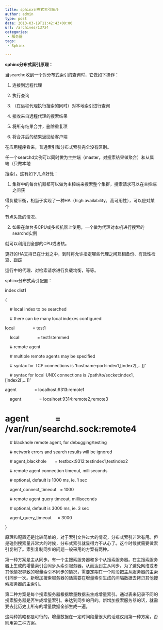 ```yaml
---
title: sphinx分布式索引简介
author: admin
type: post
date: 2013-03-19T11:42:43+00:00
url: /archives/13724
categories:
 - 服务器
tags:
 - Sphinx

---
```


**sphinx分布式索引原理：**

当searchd收到一个对分布式索引的查询时，它做如下操作：

1. 连接到远程代理

2. 执行查询

3. （在远程代理执行搜索的同时）对本地索引进行查询

4. 接收来自远程代理的搜索结果

5. 将所有结果合并，删除重复项

6. 将合并后的结果返回给客户端

在应用程序看来，普通索引和分布式索引完全没有区别。

任一个searchd实例可以同时做为主控端（master，对搜索结果做聚合）和从属端（只做本地

搜索）。这有如下几点好处：

1. 集群中的每台机器都可以做为主控端来搜索整个集群，搜索请求可以在主控端之间获

得负载平衡，相当于实现了一种HA（high availability，高可用性），可以应对某个

节点失效的情况。

2. 如果在单台多CPU或多核机器上使用，一个做为代理对本机进行搜索的searchd实例

就可以利用到全部的CPU或者核。

更好的HA支持已在计划之中，到时将允许指定哪些代理之间互相备份、有效性检查、跟踪

运行中的代理、对检索请求进行负载均衡，等等。

sphinx分布式索引配置：

index dist1

{

     # local index to be searched

     # there can be many local indexes configured

local               = test1

    local               = test1stemmed

     # remote agent

     # multiple remote agents may be specified

     # syntax for TCP connections is ‘hostname:port:index1,[index2[,…]]’

     # syntax for local UNIX connections is ‘/path/to/socket:index1,[index2[,…]]’

agent               = localhost:9313:remote1

    agent               = localhost:9314:remote2,remote3

# agent             = /var/run/searchd.sock:remote4

     # blackhole remote agent, for debugging/testing

     # network errors and search results will be ignored

     # agent_blackhole       = testbox:9312:testindex1,testindex2

     # remote agent connection timeout, milliseconds

     # optional, default is 1000 ms, ie. 1 sec

    agent_connect_timeout   = 1000

     # remote agent query timeout, milliseconds

     # optional, default is 3000 ms, ie. 3 sec

    agent_query_timeout     = 3000

}

原理和配置还是比较简单的，对于索引文件过大的情况，分布式索引非常有用。但是碰到搜索量非常大的时候，分布式索引就显得力不从心了。这个时候就需要做索引复制了。索引复制同步的问题一般采用的方案有两种。

第一种方案是主从同步。有一个主搜索服务器和多个从搜索服务器。在主搜索服务器上生成的增量索引会同步从索引服务器。从而达到主从同步。为了避免网络或者其他情况导致的增量索引不同步的情况，需要定期在一个阶段把主从服务器的主索引同步一次。新增加搜索服务器的话需要在增量索引生成的间隔数据去拷贝其他搜索服务器的主索引。

第二种方案是每个搜索服务器根据增量数据去生成增量索引。通过表来记录不同的搜索服务器是否生成增量索引。来达到同步的目的。新增加搜索服务器的话，就需要去比历史上所有的增量数据全部生成一遍。

这两种策略都是可行的。增量数据在一定时间段量很大的话建议用第一种方案，否则用第二种方案。